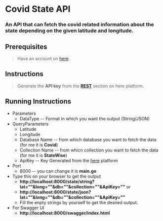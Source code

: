 # Covid State API

### An API that can fetch the **covid** related information about the state depending on the given **latitude** and **longitude**.

## Prerequisites

> Have an account on [here](https://developer.here.com/documentation/geocoding-search-api/dev_guide/topics/endpoint-geocode-brief.html).

## Instructions

> Generate the **API key** from the [**REST**](https://developer.here.com/projects/PROD-eba245db-dc9b-4902-9362-d66c48f39ad7) section on here platform.

## Running Instructions

* Parameters
    * DataType -- Format in which you want the output (String/JSON)
* QueryParameters
    * Latitude
    * Longitude
    * Database Name -- from which database you want to fetch the data (for me it is **Covid**)
    * Collection Name -- from whicn collection you want to fetch the data (for me it is **StateWise**)
    * ApiKey -- Key Generated from the [here](https://developer.here.com/documentation/geocoding-search-api/dev_guide/topics/endpoint-geocode-brief.html) platform
* Port
    * 8000 -- you can change it is **main.go**
* Type this on your browser to get the output
    * **http://localhost:8000/state/string?lat=""&long=""&db=""&collection=""&ApiKey=""** or 
    * **http://localhost:8000/state/json?lat=""&long=""&db=""&collection=""&ApiKey=""**
    * Fill the enpty strings by yourself to get the desired output.
* For Swagger UI
    * **http://localhost:8000/swagger/index.html**